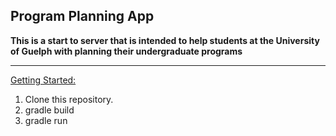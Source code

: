 ## Program Planning App

**This is a start to server that is intended to help students at the University of Guelph with planning their undergraduate programs**

<hr>

<ins>Getting Started:</ins>

1. Clone this repository.
2. gradle build
3. gradle run
